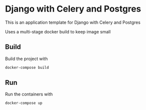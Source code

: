 # Django with Celery and Postgres

This is an application template for Django with Celery and Postgres

Uses a multi-stage docker build to keep image small

## Build

Build the project with 

```sh
docker-compose build
```

## Run

Run the containers with

```sh
docker-compose up
```


